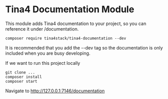# Tina4 Documentation Module

This module adds Tina4 documentation to your project, so you can reference it under /documentation.

```
composer require tina4stack/tina4-documentation --dev
```
It is recommended that you add the --dev tag so the documentation is only included when you are busy developing.

If we want to run this project locally
```
git clone ...
composer install
composer start
```
Navigate to http://127.0.0.1:7146/documentation
